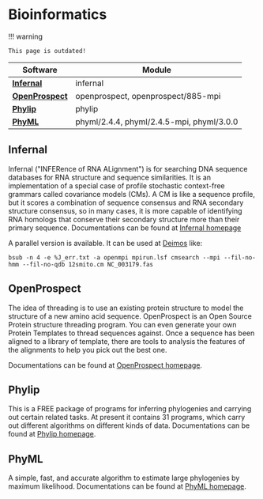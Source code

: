 # Bioinformatics

!!! warning

    This page is outdated!


| Software                          | Module                                    |
|-----------------------------------|-------------------------------------------|
| **[Infernal](#Infernal)**         | infernal                                  |
| **[OpenProspect](#OpenProspect)** | openprospect, openprospect/885-mpi        |
| **[Phylip](#Phylip)**             | phylip                                    |
| **[PhyML](#PhyML)**               | phyml/2.4.4, phyml/2.4.5-mpi, phyml/3.0.0 |

## Infernal

Infernal ("INFERence of RNA ALignment") is for searching DNA sequence databases for RNA structure
and sequence similarities. It is an implementation of a special case of profile stochastic
context-free grammars called covariance models (CMs). A CM is like a sequence profile, but it scores
a combination of sequence consensus and RNA secondary structure consensus, so in many cases, it is
more capable of identifying RNA homologs that conserve their secondary structure more than their
primary sequence. Documentations can be found at [Infernal homepage](http://infernal.janelia.org)

A parallel version is available. It can be used at [Deimos](hardware_deimos.md) like:

```console
bsub -n 4 -e %J_err.txt -a openmpi mpirun.lsf cmsearch --mpi --fil-no-hmm --fil-no-qdb 12smito.cm NC_003179.fas
```

## OpenProspect

The idea of threading is to use an existing protein structure to model the structure of a new amino
acid sequence. OpenProspect is an Open Source Protein structure threading program. You can even
generate your own Protein Templates to thread sequences against. Once a sequence has been aligned to
a library of template, there are tools to analysis the features of the alignments to help you pick
out the best one.

Documentations can be found at
[OpenProspect homepage](http://openprospect.sourceforge.net/index.html).

## Phylip

This is a FREE package of programs for inferring phylogenies and carrying out certain related tasks.
At present it contains 31 programs, which carry out different algorithms on different kinds of data.
Documentations can be found at [Phylip homepage](https://evolution.genetics.washington.edu/phylip.html).

## PhyML

A simple, fast, and accurate algorithm to estimate large phylogenies by maximum likelihood.
Documentations can be found at [PhyML homepage](http://atgc.lirmm.fr/phyml).
